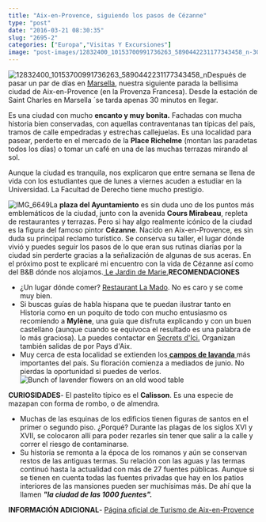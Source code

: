 ```yaml
---
title: "Aix-en-Provence, siguiendo los pasos de Cézanne"
type: "post"
date: "2016-03-21 08:30:35"
slug: "2695-2"
categories: ["Europa","Visitas Y Excursiones"]
image: "post-images/12832400_10153700991736263_5890442231177343458_n-300x300.jpg"
---
```


   
  
![12832400_10153700991736263_5890442231177343458_n](post-images/12832400_10153700991736263_5890442231177343458_n-300x300.jpg)Después de pasar un par de días en [Marsella](http://www.missviajes.com/marsella-mirando-mar-2413333), nuestra siguiente parada la bellisima ciudad de Aix-en-Provence (en la Provenza Francesa). Desde la estación de Saint Charles en Marsella ´se tarda apenas 30 minutos en llegar.  
  
Es una ciudad con mucho **encanto y muy bonita.** Fachadas con mucha historia bien conservadas, con aquellas contraventanas tan típicas del país, tramos de calle empedradas y estrechas callejuelas. Es una localidad para pasear, perderte en el mercado de la **Place Richelme** (montan las paradetas todos los días) o tomar un café en una de las muchas terrazas mirando al sol.  
  
Aunque la ciudad es tranquila, nos explicaron que entre semana se llena de vida con los estudiantes que de lunes a viernes acuden a estudiar en la Universidad. La Facultad de Derecho tiene mucho prestigio.  
  
![IMG_6649](post-images/IMG_6649-300x300.jpg)La **plaza del Ayuntamiento** es sin duda uno de los puntos más emblemáticos de la ciudad, junto con la avenida **Cours Mirabeau**, repleta de restaurantes y terrazas. Pero si hay algo realmente icónico de la ciudad es la figura del famoso pintor **Cézanne**. Nacido en Aix-en-Provence, es sin duda su principal reclamo turístico. Se conserva su taller, el lugar dónde vivió y puedes seguir los pasos de lo que eran sus rutinas diarías por la ciudad sin perderte gracias a la señalización de algunas de sus aceras. En el próximo post te explicaré mi encuentro con la vida de Cézanne así como del B&amp;B dónde nos alojamos.[ Le Jardin de Marie.](http://www.missviajes.com/?p=2848&preview=true)**RECOMENDACIONES**

- ¿Un lugar dónde comer? [Restaurant La Mado](https://www.tripadvisor.es/Restaurant_Review-g187209-d2087963-Reviews-La_Mado-Aix_en_Provence_Bouches_du_Rhone_Provence.html). No es caro y se come muy bien.
- Si buscas guías de habla hispana que te puedan ilustrar tanto en Historia como en un poquito de todo con mucho entusiasmo os recomiendo a **Mylène**, una guia que disfruta explicando y con un buen castellano (aunque cuando se equivoca el resultado es una palabra de lo más graciosa). La puedes contactar en [Secrets d'Ici.](https://secretsdici.fr/qui-sommes-nous/) Organizan también salidas de por Pays d'Aix.
- Muy cerca de esta localidad se extienden los[ **campos de lavanda** ](http://www.la-provenza.es/la-ruta-de-la-lavanda)más importantes del país. Su floración comienza a mediados de junio. No pierdas la oportunidad si puedes de verlos.![Bunch of lavender flowers on an old wood table](post-images/Lavande-sechee-provence-france-300x200.jpg)

**CURIOSIDADES**- El pastelito típico es el **Calisson**. Es una especie de mazapan con forma de rombo, o de almendra.
- Muchas de las esquinas de los edificios tienen figuras de santos en el primer o segundo piso. ¿Porqué? Durante las plagas de los siglos XVI y XVII, se colocaron allí para poder rezarles sin tener que salir a la calle y correr el riesgo de contaminarse.
- Su historia se remonta a la época de los romanos y aún se conservan restos de las antiguas termas. Su relación con las aguas y las termas continuó hasta la actualidad con más de 27 fuentes públicas. Aunque si se tienen en cuenta todas las fuentes privadas que hay en los patios interiores de las mansiones pueden ser muchísimas más. De ahí que la llamen ***"la ciudad de las 1000 fuentes".***

**INFORMACIÓN ADICIONAL**- [Página oficial de Turismo de Aix-en-Provence](http://www.aixenprovencetourism.com/es/)